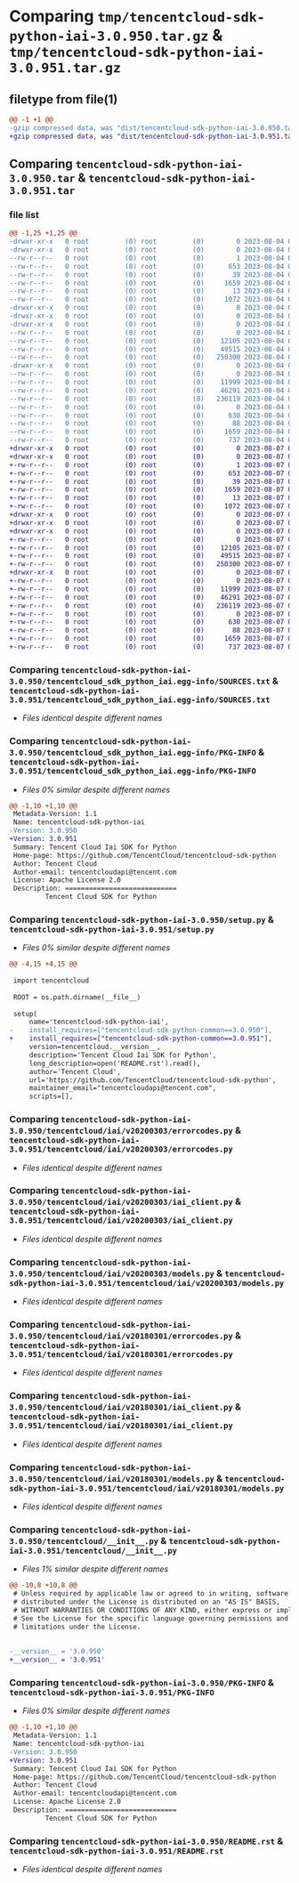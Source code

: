 # Comparing `tmp/tencentcloud-sdk-python-iai-3.0.950.tar.gz` & `tmp/tencentcloud-sdk-python-iai-3.0.951.tar.gz`

## filetype from file(1)

```diff
@@ -1 +1 @@
-gzip compressed data, was "dist/tencentcloud-sdk-python-iai-3.0.950.tar", last modified: Fri Aug  4 00:28:09 2023, max compression
+gzip compressed data, was "dist/tencentcloud-sdk-python-iai-3.0.951.tar", last modified: Mon Aug  7 00:27:50 2023, max compression
```

## Comparing `tencentcloud-sdk-python-iai-3.0.950.tar` & `tencentcloud-sdk-python-iai-3.0.951.tar`

### file list

```diff
@@ -1,25 +1,25 @@
-drwxr-xr-x   0 root         (0) root         (0)        0 2023-08-04 00:28:09.000000 tencentcloud-sdk-python-iai-3.0.950/
-drwxr-xr-x   0 root         (0) root         (0)        0 2023-08-04 00:28:09.000000 tencentcloud-sdk-python-iai-3.0.950/tencentcloud_sdk_python_iai.egg-info/
--rw-r--r--   0 root         (0) root         (0)        1 2023-08-04 00:28:09.000000 tencentcloud-sdk-python-iai-3.0.950/tencentcloud_sdk_python_iai.egg-info/dependency_links.txt
--rw-r--r--   0 root         (0) root         (0)      653 2023-08-04 00:28:09.000000 tencentcloud-sdk-python-iai-3.0.950/tencentcloud_sdk_python_iai.egg-info/SOURCES.txt
--rw-r--r--   0 root         (0) root         (0)       39 2023-08-04 00:28:09.000000 tencentcloud-sdk-python-iai-3.0.950/tencentcloud_sdk_python_iai.egg-info/requires.txt
--rw-r--r--   0 root         (0) root         (0)     1659 2023-08-04 00:28:09.000000 tencentcloud-sdk-python-iai-3.0.950/tencentcloud_sdk_python_iai.egg-info/PKG-INFO
--rw-r--r--   0 root         (0) root         (0)       13 2023-08-04 00:28:09.000000 tencentcloud-sdk-python-iai-3.0.950/tencentcloud_sdk_python_iai.egg-info/top_level.txt
--rw-r--r--   0 root         (0) root         (0)     1072 2023-08-04 00:28:08.000000 tencentcloud-sdk-python-iai-3.0.950/setup.py
-drwxr-xr-x   0 root         (0) root         (0)        0 2023-08-04 00:28:09.000000 tencentcloud-sdk-python-iai-3.0.950/tencentcloud/
-drwxr-xr-x   0 root         (0) root         (0)        0 2023-08-04 00:28:09.000000 tencentcloud-sdk-python-iai-3.0.950/tencentcloud/iai/
-drwxr-xr-x   0 root         (0) root         (0)        0 2023-08-04 00:28:09.000000 tencentcloud-sdk-python-iai-3.0.950/tencentcloud/iai/v20200303/
--rw-r--r--   0 root         (0) root         (0)        0 2023-08-04 00:28:08.000000 tencentcloud-sdk-python-iai-3.0.950/tencentcloud/iai/v20200303/__init__.py
--rw-r--r--   0 root         (0) root         (0)    12105 2023-08-04 00:28:08.000000 tencentcloud-sdk-python-iai-3.0.950/tencentcloud/iai/v20200303/errorcodes.py
--rw-r--r--   0 root         (0) root         (0)    49515 2023-08-04 00:28:08.000000 tencentcloud-sdk-python-iai-3.0.950/tencentcloud/iai/v20200303/iai_client.py
--rw-r--r--   0 root         (0) root         (0)   250300 2023-08-04 00:28:08.000000 tencentcloud-sdk-python-iai-3.0.950/tencentcloud/iai/v20200303/models.py
-drwxr-xr-x   0 root         (0) root         (0)        0 2023-08-04 00:28:09.000000 tencentcloud-sdk-python-iai-3.0.950/tencentcloud/iai/v20180301/
--rw-r--r--   0 root         (0) root         (0)        0 2023-08-04 00:28:08.000000 tencentcloud-sdk-python-iai-3.0.950/tencentcloud/iai/v20180301/__init__.py
--rw-r--r--   0 root         (0) root         (0)    11999 2023-08-04 00:28:08.000000 tencentcloud-sdk-python-iai-3.0.950/tencentcloud/iai/v20180301/errorcodes.py
--rw-r--r--   0 root         (0) root         (0)    46291 2023-08-04 00:28:08.000000 tencentcloud-sdk-python-iai-3.0.950/tencentcloud/iai/v20180301/iai_client.py
--rw-r--r--   0 root         (0) root         (0)   236119 2023-08-04 00:28:08.000000 tencentcloud-sdk-python-iai-3.0.950/tencentcloud/iai/v20180301/models.py
--rw-r--r--   0 root         (0) root         (0)        0 2023-08-04 00:28:08.000000 tencentcloud-sdk-python-iai-3.0.950/tencentcloud/iai/__init__.py
--rw-r--r--   0 root         (0) root         (0)      630 2023-08-04 00:28:08.000000 tencentcloud-sdk-python-iai-3.0.950/tencentcloud/__init__.py
--rw-r--r--   0 root         (0) root         (0)       88 2023-08-04 00:28:09.000000 tencentcloud-sdk-python-iai-3.0.950/setup.cfg
--rw-r--r--   0 root         (0) root         (0)     1659 2023-08-04 00:28:09.000000 tencentcloud-sdk-python-iai-3.0.950/PKG-INFO
--rw-r--r--   0 root         (0) root         (0)      737 2023-08-04 00:28:08.000000 tencentcloud-sdk-python-iai-3.0.950/README.rst
+drwxr-xr-x   0 root         (0) root         (0)        0 2023-08-07 00:27:50.000000 tencentcloud-sdk-python-iai-3.0.951/
+drwxr-xr-x   0 root         (0) root         (0)        0 2023-08-07 00:27:50.000000 tencentcloud-sdk-python-iai-3.0.951/tencentcloud_sdk_python_iai.egg-info/
+-rw-r--r--   0 root         (0) root         (0)        1 2023-08-07 00:27:50.000000 tencentcloud-sdk-python-iai-3.0.951/tencentcloud_sdk_python_iai.egg-info/dependency_links.txt
+-rw-r--r--   0 root         (0) root         (0)      653 2023-08-07 00:27:50.000000 tencentcloud-sdk-python-iai-3.0.951/tencentcloud_sdk_python_iai.egg-info/SOURCES.txt
+-rw-r--r--   0 root         (0) root         (0)       39 2023-08-07 00:27:50.000000 tencentcloud-sdk-python-iai-3.0.951/tencentcloud_sdk_python_iai.egg-info/requires.txt
+-rw-r--r--   0 root         (0) root         (0)     1659 2023-08-07 00:27:50.000000 tencentcloud-sdk-python-iai-3.0.951/tencentcloud_sdk_python_iai.egg-info/PKG-INFO
+-rw-r--r--   0 root         (0) root         (0)       13 2023-08-07 00:27:50.000000 tencentcloud-sdk-python-iai-3.0.951/tencentcloud_sdk_python_iai.egg-info/top_level.txt
+-rw-r--r--   0 root         (0) root         (0)     1072 2023-08-07 00:27:50.000000 tencentcloud-sdk-python-iai-3.0.951/setup.py
+drwxr-xr-x   0 root         (0) root         (0)        0 2023-08-07 00:27:50.000000 tencentcloud-sdk-python-iai-3.0.951/tencentcloud/
+drwxr-xr-x   0 root         (0) root         (0)        0 2023-08-07 00:27:50.000000 tencentcloud-sdk-python-iai-3.0.951/tencentcloud/iai/
+drwxr-xr-x   0 root         (0) root         (0)        0 2023-08-07 00:27:50.000000 tencentcloud-sdk-python-iai-3.0.951/tencentcloud/iai/v20200303/
+-rw-r--r--   0 root         (0) root         (0)        0 2023-08-07 00:27:50.000000 tencentcloud-sdk-python-iai-3.0.951/tencentcloud/iai/v20200303/__init__.py
+-rw-r--r--   0 root         (0) root         (0)    12105 2023-08-07 00:27:50.000000 tencentcloud-sdk-python-iai-3.0.951/tencentcloud/iai/v20200303/errorcodes.py
+-rw-r--r--   0 root         (0) root         (0)    49515 2023-08-07 00:27:50.000000 tencentcloud-sdk-python-iai-3.0.951/tencentcloud/iai/v20200303/iai_client.py
+-rw-r--r--   0 root         (0) root         (0)   250300 2023-08-07 00:27:50.000000 tencentcloud-sdk-python-iai-3.0.951/tencentcloud/iai/v20200303/models.py
+drwxr-xr-x   0 root         (0) root         (0)        0 2023-08-07 00:27:50.000000 tencentcloud-sdk-python-iai-3.0.951/tencentcloud/iai/v20180301/
+-rw-r--r--   0 root         (0) root         (0)        0 2023-08-07 00:27:50.000000 tencentcloud-sdk-python-iai-3.0.951/tencentcloud/iai/v20180301/__init__.py
+-rw-r--r--   0 root         (0) root         (0)    11999 2023-08-07 00:27:50.000000 tencentcloud-sdk-python-iai-3.0.951/tencentcloud/iai/v20180301/errorcodes.py
+-rw-r--r--   0 root         (0) root         (0)    46291 2023-08-07 00:27:50.000000 tencentcloud-sdk-python-iai-3.0.951/tencentcloud/iai/v20180301/iai_client.py
+-rw-r--r--   0 root         (0) root         (0)   236119 2023-08-07 00:27:50.000000 tencentcloud-sdk-python-iai-3.0.951/tencentcloud/iai/v20180301/models.py
+-rw-r--r--   0 root         (0) root         (0)        0 2023-08-07 00:27:50.000000 tencentcloud-sdk-python-iai-3.0.951/tencentcloud/iai/__init__.py
+-rw-r--r--   0 root         (0) root         (0)      630 2023-08-07 00:27:50.000000 tencentcloud-sdk-python-iai-3.0.951/tencentcloud/__init__.py
+-rw-r--r--   0 root         (0) root         (0)       88 2023-08-07 00:27:50.000000 tencentcloud-sdk-python-iai-3.0.951/setup.cfg
+-rw-r--r--   0 root         (0) root         (0)     1659 2023-08-07 00:27:50.000000 tencentcloud-sdk-python-iai-3.0.951/PKG-INFO
+-rw-r--r--   0 root         (0) root         (0)      737 2023-08-07 00:27:50.000000 tencentcloud-sdk-python-iai-3.0.951/README.rst
```

### Comparing `tencentcloud-sdk-python-iai-3.0.950/tencentcloud_sdk_python_iai.egg-info/SOURCES.txt` & `tencentcloud-sdk-python-iai-3.0.951/tencentcloud_sdk_python_iai.egg-info/SOURCES.txt`

 * *Files identical despite different names*

### Comparing `tencentcloud-sdk-python-iai-3.0.950/tencentcloud_sdk_python_iai.egg-info/PKG-INFO` & `tencentcloud-sdk-python-iai-3.0.951/tencentcloud_sdk_python_iai.egg-info/PKG-INFO`

 * *Files 0% similar despite different names*

```diff
@@ -1,10 +1,10 @@
 Metadata-Version: 1.1
 Name: tencentcloud-sdk-python-iai
-Version: 3.0.950
+Version: 3.0.951
 Summary: Tencent Cloud Iai SDK for Python
 Home-page: https://github.com/TencentCloud/tencentcloud-sdk-python
 Author: Tencent Cloud
 Author-email: tencentcloudapi@tencent.com
 License: Apache License 2.0
 Description: ============================
         Tencent Cloud SDK for Python
```

### Comparing `tencentcloud-sdk-python-iai-3.0.950/setup.py` & `tencentcloud-sdk-python-iai-3.0.951/setup.py`

 * *Files 0% similar despite different names*

```diff
@@ -4,15 +4,15 @@
 
 import tencentcloud
 
 ROOT = os.path.dirname(__file__)
 
 setup(
     name='tencentcloud-sdk-python-iai',
-    install_requires=["tencentcloud-sdk-python-common==3.0.950"],
+    install_requires=["tencentcloud-sdk-python-common==3.0.951"],
     version=tencentcloud.__version__,
     description='Tencent Cloud Iai SDK for Python',
     long_description=open('README.rst').read(),
     author='Tencent Cloud',
     url='https://github.com/TencentCloud/tencentcloud-sdk-python',
     maintainer_email="tencentcloudapi@tencent.com",
     scripts=[],
```

### Comparing `tencentcloud-sdk-python-iai-3.0.950/tencentcloud/iai/v20200303/errorcodes.py` & `tencentcloud-sdk-python-iai-3.0.951/tencentcloud/iai/v20200303/errorcodes.py`

 * *Files identical despite different names*

### Comparing `tencentcloud-sdk-python-iai-3.0.950/tencentcloud/iai/v20200303/iai_client.py` & `tencentcloud-sdk-python-iai-3.0.951/tencentcloud/iai/v20200303/iai_client.py`

 * *Files identical despite different names*

### Comparing `tencentcloud-sdk-python-iai-3.0.950/tencentcloud/iai/v20200303/models.py` & `tencentcloud-sdk-python-iai-3.0.951/tencentcloud/iai/v20200303/models.py`

 * *Files identical despite different names*

### Comparing `tencentcloud-sdk-python-iai-3.0.950/tencentcloud/iai/v20180301/errorcodes.py` & `tencentcloud-sdk-python-iai-3.0.951/tencentcloud/iai/v20180301/errorcodes.py`

 * *Files identical despite different names*

### Comparing `tencentcloud-sdk-python-iai-3.0.950/tencentcloud/iai/v20180301/iai_client.py` & `tencentcloud-sdk-python-iai-3.0.951/tencentcloud/iai/v20180301/iai_client.py`

 * *Files identical despite different names*

### Comparing `tencentcloud-sdk-python-iai-3.0.950/tencentcloud/iai/v20180301/models.py` & `tencentcloud-sdk-python-iai-3.0.951/tencentcloud/iai/v20180301/models.py`

 * *Files identical despite different names*

### Comparing `tencentcloud-sdk-python-iai-3.0.950/tencentcloud/__init__.py` & `tencentcloud-sdk-python-iai-3.0.951/tencentcloud/__init__.py`

 * *Files 1% similar despite different names*

```diff
@@ -10,8 +10,8 @@
 # Unless required by applicable law or agreed to in writing, software
 # distributed under the License is distributed on an "AS IS" BASIS,
 # WITHOUT WARRANTIES OR CONDITIONS OF ANY KIND, either express or implied.
 # See the License for the specific language governing permissions and
 # limitations under the License.
 
 
-__version__ = '3.0.950'
+__version__ = '3.0.951'
```

### Comparing `tencentcloud-sdk-python-iai-3.0.950/PKG-INFO` & `tencentcloud-sdk-python-iai-3.0.951/PKG-INFO`

 * *Files 0% similar despite different names*

```diff
@@ -1,10 +1,10 @@
 Metadata-Version: 1.1
 Name: tencentcloud-sdk-python-iai
-Version: 3.0.950
+Version: 3.0.951
 Summary: Tencent Cloud Iai SDK for Python
 Home-page: https://github.com/TencentCloud/tencentcloud-sdk-python
 Author: Tencent Cloud
 Author-email: tencentcloudapi@tencent.com
 License: Apache License 2.0
 Description: ============================
         Tencent Cloud SDK for Python
```

### Comparing `tencentcloud-sdk-python-iai-3.0.950/README.rst` & `tencentcloud-sdk-python-iai-3.0.951/README.rst`

 * *Files identical despite different names*

